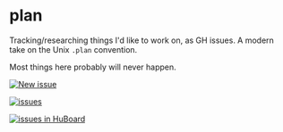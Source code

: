 # plan

Tracking/researching things I'd like to work on, as GH issues.  A modern take on the Unix `.plan` convention.

Most things here probably will never happen.

[![New issue](https://img.shields.io/badge/-New%20issue-brightgreen.svg?style=plastic)](https://github.com/cben/plan/issues/new)

[![issues](https://img.shields.io/github/issues/cben/plan.svg?label=issues)](https://github.com/cben/plan/issues)

[![issues in HuBoard](https://img.shields.io/github/issues/cben/plan.svg?label=issues%20(HuBoard))](https://huboard.com/cben/plan)
